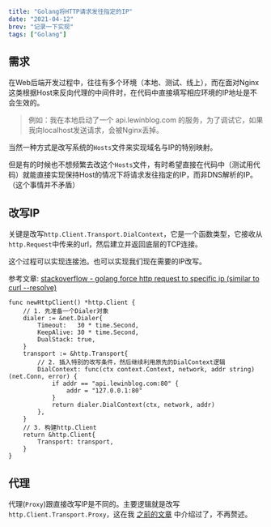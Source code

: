 ```yaml lw-blog-meta
title: "Golang将HTTP请求发往指定的IP"
date: "2021-04-12"
brev: "记录一下实现"
tags: ["Golang"]
```

## 需求

在Web后端开发过程中，往往有多个环境（本地、测试、线上），而在面对Nginx这类根据Host来反向代理的中间件时，在代码中直接填写相应环境的IP地址是不会生效的。

> 例如：我在本地启动了一个 api.lewinblog.com 的服务，为了调试它，如果我向localhost发送请求，会被Nginx丢掉。

当然一种方式是改写系统的`Hosts`文件来实现域名与IP的特别映射。

但是有的时候也不想频繁去改这个`Hosts`文件，有时希望直接在代码中（测试用代码）就能直接实现保持Host的情况下将请求发往指定的IP，而非DNS解析的IP。（这个事情并不矛盾）

## 改写IP

关键是改写`http.Client.Transport.DialContext`，它是一个函数类型，它接收从`http.Request`中传来的url，然后建立并返回底层的TCP连接。

这个过程可以实现连接池。也可以实现我们现在需要的IP改写。

参考文章: [stackoverflow - golang force http request to specific ip (similar to curl --resolve)](https://stackoverflow.com/questions/40624248/golang-force-http-request-to-specific-ip-similar-to-curl-resolve)

```golang
func newHttpClient() *http.Client {
	// 1. 先准备一个Dialer对象
	dialer := &net.Dialer{
		Timeout:   30 * time.Second,
		KeepAlive: 30 * time.Second,
		DualStack: true,
	}
	transport := &http.Transport{
		// 2. 插入特别的改写条件，然后继续利用原先的DialContext逻辑
		DialContext: func(ctx context.Context, network, addr string) (net.Conn, error) {
			if addr == "api.lewinblog.com:80" {
				addr = "127.0.0.1:80"
			}
			return dialer.DialContext(ctx, network, addr)
		},
	}
	// 3. 构建http.Client
	return &http.Client{
		Transport: transport,
	}
}
```

## 代理

代理(`Proxy`)跟直接改写IP是不同的。主要逻辑就是改写`http.Client.Transport.Proxy`，这在我 [之前的文章](../2020/200116-Go配置代理.md) 中介绍过了，不再赘述。
